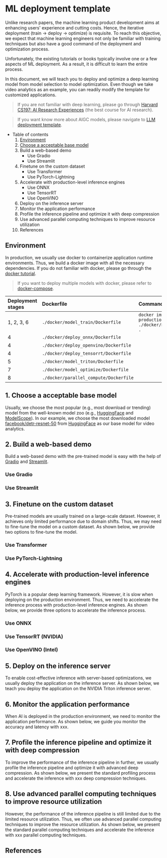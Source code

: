 # ML deployment template
Unlike research papers, the machine learning product development aims at enhancing users' experience and cutting costs. Hence, the iterative deployment (train -> deploy -> optimize) is requisite. To reach this objective, we expect that machine learning engineers not only be familiar with training techniques but also have a good command of the deployment and optimization process.

Unfortunately, the existing tutorials or books typically involve one or a few aspects of ML deployment. As a result, it is difficult to learn the entire process.

In this document, we will teach you to deploy and optimize a deep learning model from model selection to model optimization. Even though we take video analytics as an example, you can readily modify the template for customized applications.

> If you are not familiar with deep learning, please go through [Harvard CS197: AI Research Experiences](https://www.cs197.seas.harvard.edu/) (the best course for AI research).

> If you want know more about AIGC models, please navigate to [LLM deployment template](./llm_deploy.md).


- Table of contents
    1. [Environment](#environment)
    2. [Choose a acceptable base model](#choose-a-acceptable-base-model)
    3. Build a web-based demo
        - Use Gradio
        - Use Streamlit
    4. Finetune on the custom dataset
        - Use Transformer
        - Use PyTorch-Lightning
    5. Accelerate with production-level inference engines
        - Use ONNX
        - Use TensorRT
        - Use OpenVINO
    6. Deploy on the inference server
    7. Monitor the application performance
    8. Profile the inference pipeline and optimize it with deep compression
    9. Use advanced parallel computing techniques to improve resource utilization
    10. References

## Environment
In production, we usually use docker to containerize application runtime environments. Thus, we build a docker image with all the necessary dependencies. If you do not familiar with docker, please go through the [docker tutorial](https://docs.docker.com/get-started/). 

> If you want to deploy multiple models with docker, please refer to [docker-compose](https://docs.docker.com/compose/).

|Deployment stages|Dockerfile|Command|
|:---|:---|:---|
|1, 2, 3, 6|`./docker/model_train/Dockerfile`|`docker image build -t production_train:latest -f ./docker/model_train/Dockerfile .`|
|4|`./docker/deploy_onnx/Dockerfile`||
|4|`./docker/deploy_openvino/Dockerfile`||
|4|`./docker/deploy_tensorrt/Dockerfile`||
|5|`./docker/model_triton/Dockerfile`||
|7|`./docker/model_optimize/Dockerfile`||
|8|`./docker/parallel_compute/Dockerfile`||

## 1. Choose a acceptable base model
Usually, we choose the most popular (e.g., most download or trending) model from the well-known model zoo (e.g., [HuggingFace](https://huggingface.co/models) and [ModelScope](https://modelscope.cn/models)). In our example, we choose the most downloaded model [facebook/detr-resnet-50](https://huggingface.co/facebook/detr-resnet-50) from [HuggingFace](https://huggingface.co/models) as our base model for video analytics.

## 2. Build a web-based demo
Build a web-based demo with the pre-trained model is easy with the help of [Gradio](https://gradio.app/) and [Streamlit](https://streamlit.io/).

### Use Gradio

### Use Streamlit

## 3. Finetune on the custom dataset

Pre-trained models are usually trained on a large-scale dataset. However, it achieves only limited performance due to domain shifts. Thus, we may need to fine-tune the model on a custom dataset. As shown below, we provide two options to fine-tune the model.

### Use Transformer

### Use PyTorch-Lightning

## 4. Accelerate with production-level inference engines
PyTorch is a popular deep learning framework. However, it is slow when deploying on the production environment. Thus, we need to accelerate the inference process with production-level inference engines. As shown below, we provide three options to accelerate the inference process.

### Use ONNX

### Use TensorRT (NVIDIA)

### Use OpenVINO (Intel)

## 5. Deploy on the inference server
To enable cost-effective inference with server-based optimizations, we usually deploy the application on the inference server. As shown below, we teach you deploy the application on the NVIDIA Triton inference server.

## 6. Monitor the application performance
When AI is deployed in the production environment, we need to monitor the application performance. As shown below, we guide you monitor the accuracy and latency with xxx.
## 7. Profile the inference pipeline and optimize it with deep compression
To improve the performance of the inference pipeline in further, we usually profile the inference pipeline and optimize it with advanced deep compression. As shown below, we present the standard profiling process and accelerate the inference with xxx deep compression techniques.

## 8. Use advanced parallel computing techniques to improve resource utilization
However, the performance of the inference pipeline is still limited due to the limited resource utilization. Thus, we often use advanced parallel computing techniques to improve the resource utilization. As shown below, we present the standard parallel computing techniques and accelerate the inference with xxx parallel computing techniques.

## References

<!-- ### Environments -->
